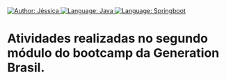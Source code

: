  <a href="https://www.linkedin.com/in/j%C3%A9ssica-lemos-gomes/" target="_blank">
        <img src="https://img.shields.io/static/v1?label=Author&message=Jessica&color=ff69b4&&style=for-the-badge&logo=LinkedIn" alt="Author: Jéssica">
    </a>
    <a href="#">
  <a href="#">
		<img  src="https://img.shields.io/static/v1?label=Language&message=Java&color=red&style=for-the-badge&logo=Java"  alt="Language: Java">
	</a>
	<a href="#">
		<img src="https://img.shields.io/static/v1?label=Framework&message=Springboot&color=green&style=for-the-badge&logo=Ghost"  alt="Language: Springboot">
	</a>
    </p>
      
      
  
  
# Atividades realizadas no segundo módulo do bootcamp da Generation Brasil.
